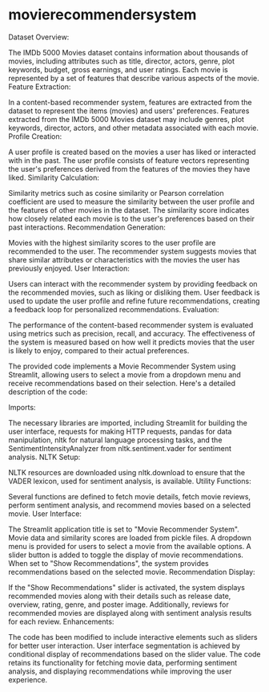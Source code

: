 # movierecommendersystem

Dataset Overview:

The IMDb 5000 Movies dataset contains information about thousands of movies, including attributes such as title, director, actors, genre, plot keywords, budget, gross earnings, and user ratings.
Each movie is represented by a set of features that describe various aspects of the movie.
Feature Extraction:

In a content-based recommender system, features are extracted from the dataset to represent the items (movies) and users' preferences.
Features extracted from the IMDb 5000 Movies dataset may include genres, plot keywords, director, actors, and other metadata associated with each movie.
Profile Creation:

A user profile is created based on the movies a user has liked or interacted with in the past.
The user profile consists of feature vectors representing the user's preferences derived from the features of the movies they have liked.
Similarity Calculation:

Similarity metrics such as cosine similarity or Pearson correlation coefficient are used to measure the similarity between the user profile and the features of other movies in the dataset.
The similarity score indicates how closely related each movie is to the user's preferences based on their past interactions.
Recommendation Generation:

Movies with the highest similarity scores to the user profile are recommended to the user.
The recommender system suggests movies that share similar attributes or characteristics with the movies the user has previously enjoyed.
User Interaction:

Users can interact with the recommender system by providing feedback on the recommended movies, such as liking or disliking them.
User feedback is used to update the user profile and refine future recommendations, creating a feedback loop for personalized recommendations.
Evaluation:

The performance of the content-based recommender system is evaluated using metrics such as precision, recall, and accuracy.
The effectiveness of the system is measured based on how well it predicts movies that the user is likely to enjoy, compared to their actual preferences.




The provided code implements a Movie Recommender System using Streamlit, allowing users to select a movie from a dropdown menu and receive recommendations based on their selection. Here's a detailed description of the code:

Imports:

The necessary libraries are imported, including Streamlit for building the user interface, requests for making HTTP requests, pandas for data manipulation, nltk for natural language processing tasks, and the SentimentIntensityAnalyzer from nltk.sentiment.vader for sentiment analysis.
NLTK Setup:

NLTK resources are downloaded using nltk.download to ensure that the VADER lexicon, used for sentiment analysis, is available.
Utility Functions:

Several functions are defined to fetch movie details, fetch movie reviews, perform sentiment analysis, and recommend movies based on a selected movie.
User Interface:

The Streamlit application title is set to "Movie Recommender System".
Movie data and similarity scores are loaded from pickle files.
A dropdown menu is provided for users to select a movie from the available options.
A slider button is added to toggle the display of movie recommendations. When set to "Show Recommendations", the system provides recommendations based on the selected movie.
Recommendation Display:

If the "Show Recommendations" slider is activated, the system displays recommended movies along with their details such as release date, overview, rating, genre, and poster image.
Additionally, reviews for recommended movies are displayed along with sentiment analysis results for each review.
Enhancements:

The code has been modified to include interactive elements such as sliders for better user interaction.
User interface segmentation is achieved by conditional display of recommendations based on the slider value.
The code retains its functionality for fetching movie data, performing sentiment analysis, and displaying recommendations while improving the user experience.
